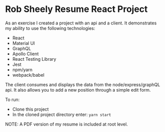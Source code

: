 # Rob Sheely Resume React Project

As an exercise I created a project with an api and a client. It demonstrates my ability to use the following technologies:

- React
- Material UI
- GraphQL
- Apollo Client
- React Testing Library
- Jest
- npm/yarn
- webpack/babel

The client consumes and displays the data from the node/express/graphQL api. It also allows you to add a new position through a simple edit form.

To run:
- Clone this project
- In the cloned project directory enter: ```yarn start```

NOTE: A PDF version of my resume is included at root level.